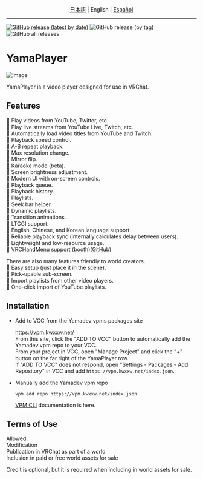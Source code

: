 <center>

[日本語](README.md) | English | [Español](README-es.md)

</center>

---

[![GitHub release (latest by date)](https://img.shields.io/github/v/release/koorimizuw/YamaPlayer?label=release)](https://github.com/koorimizuw/YamaPlayer/releases)
![GitHub release (by tag)](https://img.shields.io/github/downloads/koorimizuw/YamaPlayer/latest/total)
![GitHub all releases](https://img.shields.io/github/downloads/koorimizuw/YamaPlayer/total?label=total%20downloads)

# YamaPlayer

![image](https://github.com/user-attachments/assets/fc345e20-8c4d-4218-b7f5-f5efe5d055a0)

YamaPlayer is a video player designed for use in VRChat.

## Features

🌟 Play videos from YouTube, Twitter, etc.  
🌟 Play live streams from YouTube Live, Twitch, etc.  
🌟 Automatically load video titles from YouTube and Twitch.  
🌟 Playback speed control.  
🌟 A-B repeat playback.  
🌟 Max resolution change.  
🌟 Mirror flip.  
🌟 Karaoke mode (beta).  
🌟 Screen brightness adjustment.  
🌟 Modern UI with on-screen controls.  
🌟 Playback queue.  
🌟 Playback history.  
🌟 Playlists.  
🌟 Seek bar helper.  
🌟 Dynamic playlists.  
🌟 Transition animations.  
🌟 LTCGI support.  
🌟 English, Chinese, and Korean language support.  
🌟 Reliable playback sync (internally calculates delay between users).  
🌟 Lightweight and low-resource usage.  
🌟 VRCHandMenu support ([booth](https://yamadev.booth.pm/items/4201369))([GitHub](https://github.com/koorimizuw/VRCHandMenu))

There are also many features friendly to world creators.  
🌟 Easy setup (just place it in the scene).  
🌟 Pick-upable sub-screen.  
🌟 Import playlists from other video players.  
🌟 One-click import of YouTube playlists.

## Installation
- Add to VCC from the Yamadev vpms packages site

  https://vpm.kwxxw.net/  
  From this site, click the "ADD TO VCC" button to automatically add the Yamadev vpm repo to your VCC.  
  From your project in VCC, open "Manage Project" and click the "+" button on the far right of the YamaPlayer row.  
  If "ADD TO VCC" does not respond, open "Settings - Packages - Add Repository" in VCC and add ```https://vpm.kwxxw.net/index.json```.
- Manually add the Yamadev vpm repo
  
  ```
  vpm add repo https://vpm.kwxxw.net/index.json
  ```
  [VPM CLI](https://vcc.docs.vrchat.com/vpm/cli/) documentation is here.

## Terms of Use
Allowed:  
Modification  
Publication in VRChat as part of a world  
Inclusion in paid or free world assets for sale  

Credit is optional, but it is required when including in world assets for sale.
